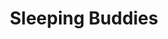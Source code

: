 ---
title: Sleeping Buddies
draft: false
weight: 8
isPublic: true

project_content: 
  backgroundColor: "#000"
  theme: dark
  work:
    - type: image
      src: img/illustration_sleeping-buddies-01.jpg

    - type: text
      content: |
        Behind the scenes:
      class: text-center

    - group:
      - layout: col-6 col-md-3
      - items:
        - type: image
          src: img/illustration_sleeping-buddies-03.png
        - type: image
          src: img/illustration_sleeping-buddies-04.png
        - type: image
          src: img/illustration_sleeping-buddies-05.png
        - type: image
          src: img/illustration_sleeping-buddies-06.png

---